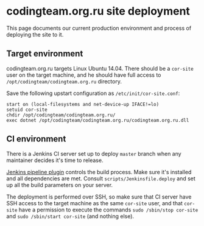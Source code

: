 codingteam.org.ru site deployment
=================================

This page documents our current production environment and process of deploying
the site to it.

Target environment
------------------

codingteam.org.ru targets Linux Ubuntu 14.04. There should be a `cor-site` user
on the target machine, and he should have full access to
`/opt/codingteam/codingteam.org.ru` directory.

Save the following upstart configuration as `/etc/init/cor-site.conf`:

```
start on (local-filesystems and net-device-up IFACE!=lo)
setuid cor-site
chdir /opt/codingteam/codingteam.org.ru/
exec dotnet /opt/codingteam/codingteam.org.ru/codingteam.org.ru.dll
```

CI environment
--------------

There is a Jenkins CI server set up to deploy `master` branch when any
maintainer decides it's time to release.

[Jenkins pipeline plugin][jenkins-pipeline-plugin] controls the build process.
Make sure it's installed and all dependencies are met. Consult
`scripts/Jenkinsfile.deploy` and set up all the build parameters on your server.

The deployment is performed over SSH, so make sure that CI server have SSH
access to the target machine as the same `cor-site` user, and that `cor-site`
have a permission to execute the commands `sudo /sbin/stop cor-site` and
`sudo /sbin/start cor-site` (and nothing else).

[dotnet]: https://dot.net/
[jenkins-pipeline-plugin]: https://wiki.jenkins-ci.org/display/JENKINS/Pipeline+Plugin
